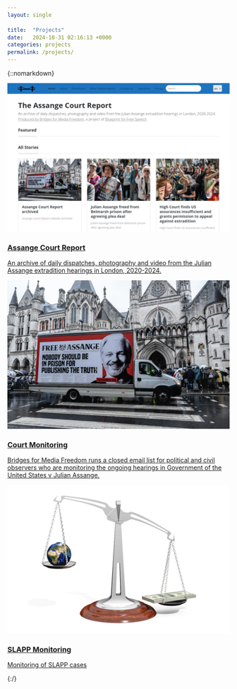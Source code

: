```yaml
---
layout: single

title:  "Projects"
date:   2024-10-31 02:16:13 +0000
categories: projects
permalink: /projects/
---
```


{::nomarkdown}
<a class="project-link" href="https://assangecourt.report">
<div class="project">
<p class="project-image">
<img src="/assets/images/court_screenshot.png" class="align=left">
</p>
<h3>Assange Court Report</h3>
<p class="project-desc">
An archive of daily dispatches, photography and video from the Julian Assange extradition hearings in London, 2020-2024.
</p>
</div>
</a>

<a class="project-link" href="/court-monitor">
<div class="project">
<p class="project-image">
<img src="/assets/images/AssangeDayX21-2-24-8.jpg" class="align=left">
</p>
<h3>Court Monitoring</h3>
<p class="project-desc">
Bridges for Media Freedom runs a closed email list for political and civil observers who are monitoring the ongoing hearings in Government of the United States v Julian Assange.
</p>
</div>
</a>

<a class="project-link" href="/slapp-monitor">
<div class="project">
<p class="project-image">
<img src="/assets/images/scale-2634833_1280.jpg" class="align=left">
</p>
<h3>SLAPP Monitoring</h3>
<p class="project-desc">
Monitoring of SLAPP cases
</p>
</div>
</a>



{:/}

